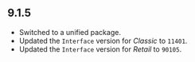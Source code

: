 ## 9.1.5

- Switched to a unified package.
- Updated the `Interface` version for _Classic_ to `11401`.
- Updated the `Interface` version for _Retail_ to `90105`.
